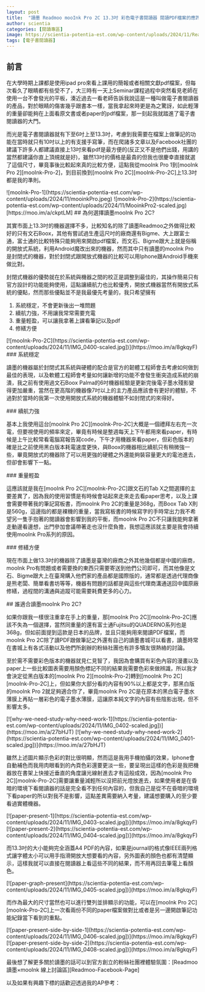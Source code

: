 ```yaml
---
layout: post
title:  "讀墨 Readmoo mooInk Pro 2C 13.3吋 彩色電子書閱讀器 閱讀PDF檔案的應許之機"
author: scientia
categories: [閱讀專區]
image: https://scientia-potentia-est.com/wp-content/uploads/2024/11/Readmoo-mooInk-Pro-2C.png
tags: [電子書閱讀器]
---
```

## 前言
<p>在大學時期上課都是使用ipad pro來看上課用的簡報或者相關文獻pdf檔案，但每次看久了眼睛都有些受不了，大三時有一天上Seminar課程過程中突然看見老師在使用一台不會發光的平板，湊近過去一看老師告訴我說這是一種叫做電子書閱讀器的產品，對於眼睛的傷害幾乎跟書本一樣，當我拿起來時更是為之驚訝，如此輕薄的重量卻能夠在上面看原文書或者paper的pdf檔案，那一刻起我就踏進了電子書閱讀器的大門。</p>
<p>而光是電子書閱讀器就有下至6吋上至13.3吋，考慮到我需要在檔案上做筆記的功能在當時就只有10吋以上的有支援手寫筆，而在爬諸多文章以及Facebook社團的建議下許多人都建議直接上13吋來看pdf是最方便的(反正又不是他們出錢，用講的當然都建議你直上頂規就是好)，雖然13吋的價格是最貴的但我也很慶幸直接就選了這個尺寸，畢竟事後比較起來真的比較方便，這點我從mooInk Pro 1到[mooInk Pro 2][mooInk-Pro-2]，到目前換到[mooInk Pro 2C][mooInk-Pro-2C]上13.3吋都是我的準則。</p>
![mooInk-Pro-1](https://scientia-potentia-est.com/wp-content/uploads/2024/11/mooinkPro.jpeg)
![mooInk-Pro-2](https://scientia-potentia-est.com/wp-content/uploads/2024/11/MooinkPro2-scaled.jpg)[https://moo.im/a/ckptLM]
## 為何選擇讀墨mooInk Pro 2C?
<p>其實市面上13.3吋的機器選擇不多，比較知名的除了讀墨Readmoo之外做得比較好的只有文石Boox，其他有嘗試過生產這尺吋的廠商還有Bigme、大上跟富士通，富士通的比較特殊只能夠用來開啟pdf檔案，而文石、Bigme跟大上就是俗稱的開放式系統，利用Android魔改出來的機器，然而其中只有讀墨的mooInk Pro是封閉式的機器，對於封閉式跟開放式機器的比較可以用Iphone跟Android手機來做比對。</p>
<p>封閉式機器的優勢就在於系統與機器之間的校正是調整到最佳的，其操作簡易只有官方設計的功能能夠使用，這點讓續航力也比較優秀，開放式機器當然有開放式系統的優點，然而那些優點並不是我最優先考量的，我只希望擁有</p>
<ol>
<li>系統穩定，不會更新後出一堆問題</li>
<li>續航力強，不用讓我常常需要充電</li>
<li>重量輕盈，可以讓我拿著上課看筆記以及pdf</li>
<li>修繕方便</li>
</ol>
[![mooInk-Pro-2C](https://scientia-potentia-est.com/wp-content/uploads/2024/11/IMG_0400-scaled.jpg])](https://moo.im/a/8gkqyF)
### 系統穩定
<p>讀墨的機器屬於封閉式其系統與硬體的配合是官方的韌體工程師會去考慮如何做到最佳的表現，以及軟體工程師會考量如何讓新增的功能不會發生衝突造成系統的崩潰，我之前有使用過文石Boox Palma的6吋機器經驗是更新完後電子墨水殘影變得更加嚴重，當然在更高階的機器像7吋以上的主力產品應該會有更好的體驗，不過對於當時的我第一次使用開放式系統的機器體驗不如封閉式的來得好。</p>
### 續航力強
<p>基本上我使用這台[mooInk Pro 2C][mooInk-Pro-2C]大概是一個禮拜左右充一次電，但要視使用的頻率來定，畢竟有時候是整週每天上下午都用來看paper，有時候是上午比較常看電腦寫報告寫code，下午才用機器來看paper，但彩色版本的確是比之前使用黑白版本耗電速度更快，與Boox的機器相比續航只有稍微強一些，畢竟開放式的機器除了可以用更強的硬體之外還能夠裝容量更大的電池進去，但卻會影響下一點。</p>
### 重量輕盈
<p>這應該就是我在[mooInk Pro 2C][mooInk-Pro-2C]跟文石的Tab X之間選擇的主要差異了，因為我的使用習慣是有時候會站起來走來走去看paper思考，以及上課會需要帶著我的筆記寫板書，而mooInk Pro 2C的重量是368g，而Boox Tab X則是560g，這邊指的都是裸機的重量，當我寫板書的時候寫字的手時常出力我不希望另一隻手抱著的閱讀器會影響到我的平衡，而mooInk Pro 2C不只讓我能夠拿著走動邊看邊想，出門參加會議帶著走也沒什麼負擔，我想這應該就主要是我會持續使用mooInk Pro系列的原因。</p>
### 修繕方便
<p>現在市面上做13.3吋的機器除了讀墨是臺灣的廠商之外其他幾個都是中國的廠商，mooInk Pro有問題或者需要換的東西只需要寄送到他們公司即可，而其他像是文石、Bigme跟大上在臺灣購入他們家的產品都是國際版的，通常都是透過代理商像是熊老闆、簡單看書坊等等，機器有問題的話都是與這些代理商溝通送回中國原廠修繕，過程間的溝通與追蹤可能需要耗費更多的心力。</p>
## 誰適合讀墨mooInk Pro 2C?
<p>如果你跟我一樣很注重拿在手上的重量，那[mooInk Pro 2C][mooInk-Pro-2C]應該不失為一個選擇，當然同重量的還有富士通Fujitsu的QUADERNO系列也是368g，但如前面提到這款是日本的品牌，並且只能夠用來閱讀PDF檔案，而mooInk Pro 2C除了讀PDF跟做筆記之外還有自己的讀墨書城可以看書，讀墨時常在書城上有各式活動以及他們所創辦的粉絲社團也有許多犢友很熱絡的討論。</p>
<p>至於需不需要彩色版本的機器就見仁見智了，我因為會購買有彩色內容的漫畫以及paper上一些比較圖表需要用顏色標記不同的結果我需要色彩來做辨識，所以我才會決定從黑白版本的[mooInk Pro 2][mooInk-Pro-2]轉到[mooInk Pro 2C][mooInk-Pro-2C]上，但如果你大部分看的內容有90%以上都是文字，那黑白版的mooInk Pro 2就足夠適合你了，畢竟mooInk Pro 2C是在原本的黑白電子墨水薄膜上再貼一層彩色的電子墨水薄膜，這讓原本純文字的內容有些陰影出現，但不影響太多。</p>
[![why-we-need-study-why-need-work-1](https://scientia-potentia-est.com/wp-content/uploads/2024/11/IMG_0402-scaled.jpg])](https://moo.im/a/27bHJT)
[![why-we-need-study-why-need-work-2](https://scientia-potentia-est.com/wp-content/uploads/2024/11/IMG_0401-scaled.jpg])](https://moo.im/a/27bHJT)
<p>雖然上述圖片顯示色彩的對比很明顯，然而這是我用手機拍攝的效果，Iphone會自動補色而我用肉眼看到的內頁色彩還要更淡一些，要呈現出這樣的色彩是我把機器放在書架上快接近垂直的角度讓光線射進去才有這般成效，因為[mooInk Pro 2C][mooInk-Pro-2C]需要讓重量減輕所以沒把前光燈放進去，如果使用者是在昏暗的環境下看閱讀器的話是完全看不到任何內容的，但我自己是從不在昏暗的環境下看paper的所以對我不是影響，這點差異需要納入考量，建議想要購入的至少要看過實體機器。</p>
[![paper-present-1](https://scientia-potentia-est.com/wp-content/uploads/2024/11/IMG_0403-scaled.jpg])](https://moo.im/a/8gkqyF)
[![paper-present-2](https://scientia-potentia-est.com/wp-content/uploads/2024/11/IMG_0404-scaled.jpg])](https://moo.im/a/8gkqyF)
<p>而13.3吋的大小能夠完全涵蓋A4 PDF的內容，如果是journal的格式像IEEE兩列格式讓字體太小可以用手指滑開放大想要看的內容，另外圖表的顏色也都有清楚顯示，這樣我就可以直接在閱讀器上看這些不同的結果，而不用再回去筆電上看顏色。</p>
[![paper-graph-present](https://scientia-potentia-est.com/wp-content/uploads/2024/11/IMG_0405-scaled.jpg])](https://moo.im/a/8gkqyF)
<p>而作為最大的尺寸當然也可以進行雙列並排顯示的功能，可以在[mooInk Pro 2C][mooInk-Pro-2C]上一次看兩份不同的paper檔案做對比或者是另一邊開啟筆記功能紀錄當下看到的重點。</p>
[![paper-present-side-by-side-1](https://scientia-potentia-est.com/wp-content/uploads/2024/11/IMG_0406-scaled.jpg])](https://moo.im/a/8gkqyF)
[![paper-present-side-by-side-2](https://scientia-potentia-est.com/wp-content/uploads/2024/11/IMG_0408-scaled.jpg])](https://moo.im/a/8gkqyF)
<p>最後想了解更多關於讀墨的話可以到官方創立的粉絲社團裡體驗氛圍：[Readmoo讀墨×mooInk 線上討論區][Readmoo-Facebook-Page]</p>
<p>以及如果有興趣下標的話歡迎透過我的AP參考：<https://moo.im/a/8gkqyF></p>

[mooInk-Pro-2]: https://moo.im/a/ckptLM
[mooInk-Pro-2C]: https://moo.im/a/8gkqyF
[Readmoo-Facebook-Page]: https://www.facebook.com/groups/2022799827759547/